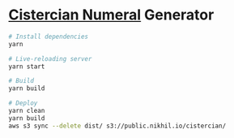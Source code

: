 # [Cistercian Numeral](https://en.wikipedia.org/wiki/Cistercian_numerals) Generator

```bash
# Install dependencies
yarn

# Live-reloading server
yarn start

# Build
yarn build

# Deploy
yarn clean
yarn build
aws s3 sync --delete dist/ s3://public.nikhil.io/cistercian/
```
